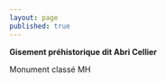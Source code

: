 ```yaml
---
layout: page
published: true
---
```


**Gisement préhistorique dit Abri Cellier**

Monument classé MH